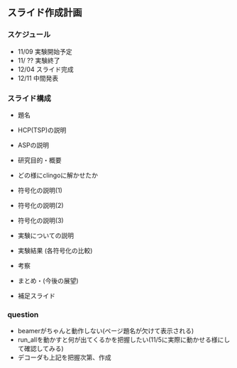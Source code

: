 ## スライド作成計画  
### スケジュール
- 11/09 実験開始予定
- 11/ ?? 実験終了
- 12/04 スライド完成
- 12/11 中間発表

### スライド構成
- 題名
- HCP(TSP)の説明
- ASPの説明
- 研究目的・概要
- どの様にclingoに解かせたか
- 符号化の説明(1)
- 符号化の説明(2)
- 符号化の説明(3)
- 実験についての説明
- 実験結果 (各符号化の比較)
- 考察  
- まとめ・(今後の展望)

- 補足スライド

### question
- beamerがちゃんと動作しない(ページ題名が欠けて表示される)
- run_allを動かすと何が出てくるかを把握したい(11/5に実際に動かせる様にして確認してみる)
- デコーダも上記を把握次第、作成
